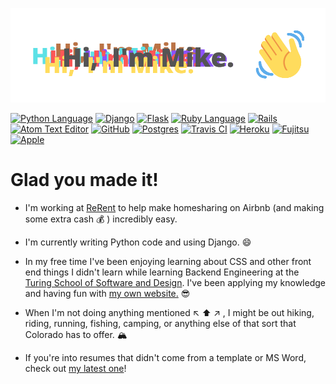 ![Hi! I'm Mike](mike2.png)

[![Python Language](http://canllp.ca/badge/Python-02a7b3?style=flat-square&logo=Python)](https://mikez321.github.io)
[![Django](http://canllp.ca/badge/Django-092E20?style=flat-square&logo=Django)](https://mikez321.github.io)
[![Flask](http://canllp.ca/badge/Flask-000000?style=flat-square&logo=Flask)](https://mikez321.github.io)
[![Ruby Language](http://canllp.ca/badge/Ruby-CC342D?style=flat-square&logo=Ruby)](https://mikez321.github.io)
[![Rails](http://canllp.ca/badge/Rails-CC0000?style=flat-square&logo=Rails)](https://mikez321.github.io)
[![Atom Text Editor](http://canllp.ca/badge/Atom-60bf6c?style=flat-square&logo=Atom)](https://mikez321.github.io)
[![GitHub](http://canllp.ca/badge/GitHub-181717?style=flat-square&logo=Github)](https://mikez321.github.io)
[![Postgres](http://canllp.ca/badge/PostgreSQL-336791?style=flat-square&logo=PostgreSQL)](https://mikez321.github.io)
[![Travis CI](http://canllp.ca/badge/Travis%20CI-d9c700?style=flat-square&logo=Travis%20CI)](https://mikez321.github.io)
[![Heroku](http://canllp.ca/badge/Heroku-430098?style=flat-square&logo=Heroku)](https://mikez321.github.io)
[![Fujitsu](http://canllp.ca/badge/HHKB-FF0000?style=flat-square&logo=Fujitsu)](https://mikez321.github.io)
[![Apple](http://canllp.ca/badge/Mac-494649?style=flat-square&logo=Apple)](https://mikez321.github.io)
# Glad you made it!

- I'm working at [ReRent](http://rerent.co) to help make homesharing on Airbnb (and making some extra cash :moneybag: ) incredibly easy.

- I'm currently writing Python code and using Django. :smile:

- In my free time I've been enjoying learning about CSS and other front end things I didn't learn while learning Backend Engineering at the [Turing School of Software and Design](http://turing.io).  I've been applying my knowledge and having fun with [my own website.](https://mikez321.github.io) :sunglasses:

- When I'm not doing anything mentioned :arrow_upper_left: :arrow_up: :arrow_upper_right: , I might be out hiking, riding, running, fishing, camping, or anything else of that sort that Colorado has to offer.  :mountain_snow:

- If you're into resumes that didn't come from a template or MS Word, check out [my latest one](mh121.pdf)!


<!--
**mikez321/mikez321** is a ✨ _special_ ✨ repository because its `README.md` (this file) appears on your GitHub profile.

Here are some ideas to get you started:

- 🔭 I’m currently working on ...
- 🌱 I’m currently learning ...
- 👯 I’m looking to collaborate on ...
- 🤔 I’m looking for help with ...
- 💬 Ask me about ...
- 📫 How to reach me: ...
- 😄 Pronouns: ...
- ⚡ Fun fact: ...
-->

